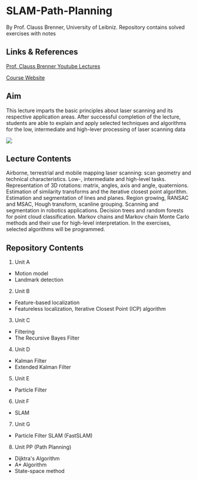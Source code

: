 # SLAM-Path-Planning
By Prof. Clauss Brenner, University of Leibniz. Repository contains solved exercises with notes

## Links & References
[Prof. Clauss Brenner Youtube Lectures](https://www.youtube.com/watch?v=B2qzYCeT9oQ&list=PLpUPoM7Rgzi_7YWn14Va2FODh7LzADBSm&index=1)

[Course Website](https://www.ikg.uni-hannover.de/en/studies/courses/slam-and-path-planning/)

## Aim
This lecture imparts the basic principles about laser scanning and its respective application areas. After successful completion of the lecture, students are able to explain and apply selected techniques and algorithms for the low, intermediate and high-lever processing of laser scanning data

![](/slam.gif)

## Lecture Contents
Airborne, terrestrial and mobile mapping laser scanning: scan geometry and technical characteristics. Low-, intermediate and high-level tasks. Representation of 3D rotations: matrix, angles, axis and angle, quaternions. Estimation of similarity transforms and the iterative closest point algorithm. Estimation and segmentation of lines and planes. Region growing, RANSAC and MSAC, Hough transform, scanline grouping. Scanning and segmentation in robotics applications. Decision trees and random forests for point cloud classification. Markov chains and Markov chain Monte Carlo methods and their use for high-level interpretation. In the exercises, selected algorithms will be programmed.

## Repository Contents
1. Unit A
  * Motion model
  * Landmark detection
2. Unit B
  * Feature-based localization
  * Featureless localization, Iterative Closest Point (ICP) algorithm
3. Unit C
  * Filtering
  * The Recursive Bayes Filter
4. Unit D
  * Kalman Filter
  * Extended Kalman Filter
5. Unit E 
  * Particle Filter
6. Unit F 
  * SLAM
7. Unit G 
  * Particle Filter SLAM (FastSLAM)
8. Unit PP (Path Planning)
  * Dijktra's Algorithm
  * A* Algorithm
  * State-space method


